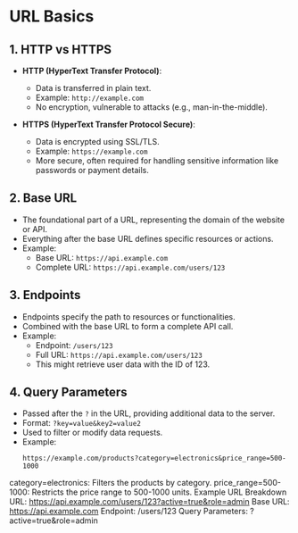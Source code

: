 # URL Basics

## 1. HTTP vs HTTPS
- **HTTP (HyperText Transfer Protocol)**:
  - Data is transferred in plain text.
  - Example: `http://example.com`
  - No encryption, vulnerable to attacks (e.g., man-in-the-middle).
  
- **HTTPS (HyperText Transfer Protocol Secure)**:
  - Data is encrypted using SSL/TLS.
  - Example: `https://example.com`
  - More secure, often required for handling sensitive information like passwords or payment details.

## 2. Base URL
- The foundational part of a URL, representing the domain of the website or API.
- Everything after the base URL defines specific resources or actions.
- Example: 
  - Base URL: `https://api.example.com`
  - Complete URL: `https://api.example.com/users/123`
  
## 3. Endpoints
- Endpoints specify the path to resources or functionalities.
- Combined with the base URL to form a complete API call.
- Example: 
  - Endpoint: `/users/123`
  - Full URL: `https://api.example.com/users/123`
  - This might retrieve user data with the ID of 123.

## 4. Query Parameters
- Passed after the `?` in the URL, providing additional data to the server.
- Format: `?key=value&key2=value2`
- Used to filter or modify data requests.
- Example:
  ```text
  https://example.com/products?category=electronics&price_range=500-1000
category=electronics: Filters the products by category.
price_range=500-1000: Restricts the price range to 500-1000 units.
Example URL Breakdown
URL: https://api.example.com/users/123?active=true&role=admin
Base URL: https://api.example.com
Endpoint: /users/123
Query Parameters: ?active=true&role=admin